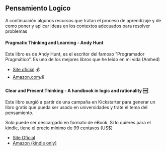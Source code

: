 ## Pensamiento Logico

A continuación algunos recursos que tratan el proceso de aprendizaje y de como
poner y aplicar ideas en los contextos adecuados para resolver problemas


#### Pragmatic Thinking and Learning - Andy Hunt

Este libro es de Andy Hunt, es el escritor del famoso "Programador Pragmático". Es uno de los mejores libros que he leído en mi vida (Amhed)

* [Site oficial](http://pragprog.com/book/ahptl/pragmatic-thinking-and-learning) :moneybag:
* [Amazon.com](http://www.amazon.com/Pragmatic-Thinking-Learning-Refactor-Programmers/dp/1934356050):moneybag:


#### Clear and Present Thinking - A handbook in logic and rationality :free:

Este libro surgió a partir de una campaña en Kickstarter para generar un
libro gratis que pueda ser usado en universidades y trate el tema del pensamiento.

Solo puede ser descargado en formato de eBook. Si lo quieres para el kindle, tiene
el precio mínimo de 99 centavos (US$)

* [Site Oficial](http://www.brendanmyers.net/wickedrabbit/index.php?option=com_content&view=article&id=50:cpthinking&catid=19:aboutbooks)
* [Amazon (kindle only)](http://www.amazon.com/Clear-Present-Thinking-Brendan-Myers-ebook/dp/B00CXVSG96)
